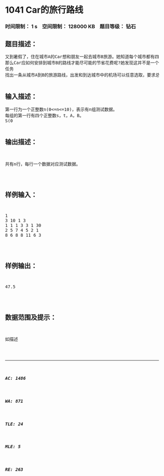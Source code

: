 # 1041 Car的旅行路线   
### 时间限制： 1 s&nbsp;&nbsp;&nbsp;&nbsp;空间限制： 128000 KB&nbsp;&nbsp;&nbsp;&nbsp;题目等级： 钻石  
## 题目描述：  

<pre>
又到暑假了，住在城市A的Car想和朋友一起去城市B旅游。她知道每个城市都有四个飞机场，分别位于一个矩形的四个顶点上，同一个城市中两个机场之间有一条笔直的高速铁路，第I个城市中高速铁路了的单位里程价格为Ti，任意两个不同城市的机场之间均有航线，所有航线单位里程的价格均为t。
那么Car应如何安排到城市B的路线才能尽可能的节省花费呢?她发现这并不是一个简单的问题，于是她来向你请教。  
任务  
找出一条从城市A到B的旅游路线，出发和到达城市中的机场可以任意选取，要求总的花费最少。

</pre>
  
  
## 输入描述：  

<pre>
第一行为一个正整数n(0<=n<=10)，表示有n组测试数据。  
每组的第一行有四个正整数s，t，A，B。  
S(0<S<=100)表示城市的个数，t表示飞机单位里程的价格，A，B分别为城市A，B的序号，(1<=A，B<=S)。  
接下来有S行，其中第I行均有7个正整数xi1，yi1，xi2，yi2，xi3，yi3，Ti，这当中的(xi1，yi1)，(xi2，yi2)，(xi3，yi3)分别是第I个城市中任意三个机场的坐标，T I为第I个城市高速铁路单位里程的价格。
</pre>
  
  
## 输出描述：  

<pre>
共有n行，每行一个数据对应测试数据。
</pre>
  
  
## 样例输入：  

<pre>
1  
3 10 1 3  
1 1 1 3 3 1 30  
2 5 7 4 5 2 1  
8 6 8 8 11 6 3
</pre>
  
  
## 样例输出：  

<pre>
47.5
</pre>
  
  
## 数据范围及提示：  

<pre>
如描述
</pre>
  
  
***  

##### AC: 1486  
##### WA: 871  
##### TLE: 24  
##### MLE: 5  
##### RE: 263  
